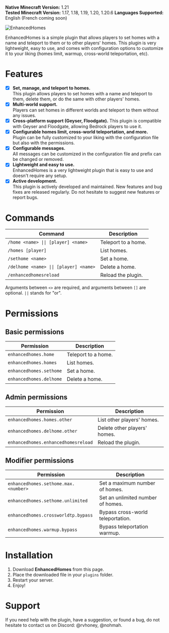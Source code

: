 **Native Minecraft Version:** 1.21  
**Tested Minecraft Version:** 1.17, 1.18, 1.19, 1.20, 1.20.6
**Languages Supported:** English (French coming soon)  

![EnhancedHomes](https://media.discordapp.net/attachments/1250630591154749491/1250630845132308543/enhancedhomes.jpg?ex=666ba43d&is=666a52bd&hm=19fad3b06d0f0805fb389a3e66219c17625b45ffc6e3478731b8e00be75dd9bb&=&format=webp)

EnhancedHomes is a simple plugin that allows players to set homes with a name and teleport to them or to other players' homes. This plugin is very lightweight, easy to use, and comes with configuration options to customize it to your liking (homes limit, warmup, cross-world teleportation, etc).

# Features
- [X] **Set, manage, and teleport to homes.**  
This plugin allows players to set homes with a name and teleport to them, delete them, or do the same with other players' homes.
- [X] **Multi-world support.**  
Players can set homes in different worlds and teleport to them without any issues.
- [X] **Cross-platform support (Geyser, Floodgate).**
This plugin is compatible with Geyser and Floodgate, allowing Bedrock players to use it.
- [X] **Configurable homes limit, cross-world teleportation, and more.**  
Plugin can be fully customized to your liking with the configuration file but also with the permissions.
- [X] **Configurable messages.**  
All messages can be customized in the configuration file and prefix can be changed or removed.
- [X] **Lightweight and easy to use.**  
EnhancedHomes is a very lightweight plugin that is easy to use and doesn't require any setup.
- [X] **Active development.**  
  This plugin is actively developed and maintained. New features and bug fixes are released regularly. Do not hesitate to suggest new features or report bugs.

# Commands

| Command                                | Description          |
|----------------------------------------|----------------------|
| `/home <name> \|\| [player] <name>`    | Teleport to a home.  |
| `/homes [player]`                      | List homes.          |
| `/sethome <name>`                      | Set a home.          |
| `/delhome <name> \|\| [player] <name>` | Delete a home.       |
| `/enhancedhomesreload`                 | Reload the plugin.   |

Arguments between `<>` are required, and arguments between `[]` are optional. `||` stands for "or".

# Permissions

## Basic permissions

| Permission                           | Description         |
|--------------------------------------|---------------------|
| `enhancedhomes.home`                 | Teleport to a home. |
| `enhancedhomes.homes`                | List homes.         |
| `enhancedhomes.sethome`              | Set a home.         |
| `enhancedhomes.delhome`              | Delete a home.      |

## Admin permissions

| Permission                           | Description                  |
|--------------------------------------|------------------------------|
| `enhancedhomes.homes.other`          | List other players' homes.   |
| `enhancedhomes.delhome.other`        | Delete other players' homes. |
| `enhancedhomes.enhancedhomesreload`  | Reload the plugin.           |

## Modifier permissions

| Permission                             | Description                        |
|----------------------------------------|------------------------------------|
| `enhancedhomes.sethome.max.<number>`   | Set a maximum number of homes.     |
| `enhancedhomes.sethome.unlimited`      | Set an unlimited number of homes.  |
| `enhancedhomes.crossworldtp.bypass`    | Bypass cross-world teleportation.  |
| `enhancedhomes.warmup.bypass`          | Bypass teleportation warmup.       |

# Installation

1. Download **EnhancedHomes** from this page.
2. Place the downloaded file in your `plugins` folder.
3. Restart your server.
4. Enjoy!

# Support

If you need help with the plugin, have a suggestion, or found a bug, do not hesitate to contact us on Discord: @rvhoney, @nohmah.